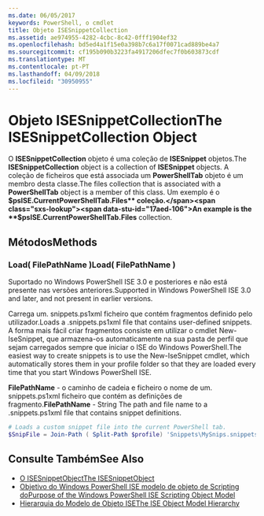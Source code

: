 ```yaml
---
ms.date: 06/05/2017
keywords: PowerShell, o cmdlet
title: Objeto ISESnippetCollection
ms.assetid: ae974955-4282-4cbc-8c42-0fff1904ef32
ms.openlocfilehash: bd5ed4a1f15e0a398b7c6a17f0071cad889be4a7
ms.sourcegitcommit: cf195b090b3223fa4917206dfec7f0b603873cdf
ms.translationtype: MT
ms.contentlocale: pt-PT
ms.lasthandoff: 04/09/2018
ms.locfileid: "30950955"
---
```

# <a name="the-isesnippetcollection-object"></a><span data-ttu-id="17aed-103">Objeto ISESnippetCollection</span><span class="sxs-lookup"><span data-stu-id="17aed-103">The ISESnippetCollection Object</span></span>

<span data-ttu-id="17aed-104">O **ISESnippetCollection** objeto é uma coleção de **ISESnippet** objetos.</span><span class="sxs-lookup"><span data-stu-id="17aed-104">The **ISESnippetCollection** object is a collection of **ISESnippet** objects.</span></span> <span data-ttu-id="17aed-105">A coleção de ficheiros que está associada um **PowerShellTab** objeto é um membro desta classe.</span><span class="sxs-lookup"><span data-stu-id="17aed-105">The files collection that is associated with a **PowerShellTab** object is a member of this class.</span></span> <span data-ttu-id="17aed-106">Um exemplo é o **$psISE.CurrentPowerShellTab.Files** coleção.</span><span class="sxs-lookup"><span data-stu-id="17aed-106">An example is the **$psISE.CurrentPowerShellTab.Files** collection.</span></span>

## <a name="methods"></a><span data-ttu-id="17aed-107">Métodos</span><span class="sxs-lookup"><span data-stu-id="17aed-107">Methods</span></span>

### <a name="load-filepathname-"></a><span data-ttu-id="17aed-108">Load\( FilePathName \)</span><span class="sxs-lookup"><span data-stu-id="17aed-108">Load\( FilePathName \)</span></span>

<span data-ttu-id="17aed-109">Suportado no Windows PowerShell ISE 3.0 e posteriores e não está presente nas versões anteriores.</span><span class="sxs-lookup"><span data-stu-id="17aed-109">Supported in Windows PowerShell ISE 3.0 and later, and not present in earlier versions.</span></span>

<span data-ttu-id="17aed-110">Carrega um. snippets.ps1xml ficheiro que contém fragmentos definido pelo utilizador.</span><span class="sxs-lookup"><span data-stu-id="17aed-110">Loads a .snippets.ps1xml file that contains user-defined snippets.</span></span> <span data-ttu-id="17aed-111">A forma mais fácil criar fragmentos consiste em utilizar o cmdlet New-IseSnippet, que armazena-os automaticamente na sua pasta de perfil que sejam carregados sempre que iniciar o ISE do Windows PowerShell.</span><span class="sxs-lookup"><span data-stu-id="17aed-111">The easiest way to create snippets is to use the New-IseSnippet cmdlet, which automatically stores them in your profile folder so that they are loaded every time that you start Windows PowerShell ISE.</span></span>

<span data-ttu-id="17aed-112">**FilePathName** - o caminho de cadeia e ficheiro o nome de um. snippets.ps1xml ficheiro que contém as definições de fragmento.</span><span class="sxs-lookup"><span data-stu-id="17aed-112">**FilePathName** - String The path and file name to a .snippets.ps1xml file that contains snippet definitions.</span></span>

```powershell
# Loads a custom snippet file into the current PowerShell tab.
$SnipFile = Join-Path ( Split-Path $profile) 'Snippets\MySnips.snippets.ps1xml' $psISE.CurrentPowerShellTab.Snippets.Add($SnipPath)
```

## <a name="see-also"></a><span data-ttu-id="17aed-113">Consulte Também</span><span class="sxs-lookup"><span data-stu-id="17aed-113">See Also</span></span>

- [<span data-ttu-id="17aed-114">O ISESnippetObject</span><span class="sxs-lookup"><span data-stu-id="17aed-114">The ISESnippetObject</span></span>](The-ISESnippetObject.md)
- [<span data-ttu-id="17aed-115">Objetivo do Windows PowerShell ISE modelo de objeto de Scripting do</span><span class="sxs-lookup"><span data-stu-id="17aed-115">Purpose of the Windows PowerShell ISE Scripting Object Model</span></span>](Purpose-of-the-Windows-PowerShell-ISE-Scripting-Object-Model.md)
- [<span data-ttu-id="17aed-116">Hierarquia do Modelo de Objeto ISE</span><span class="sxs-lookup"><span data-stu-id="17aed-116">The ISE Object Model Hierarchy</span></span>](The-ISE-Object-Model-Hierarchy.md)
